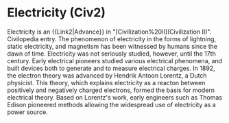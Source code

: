 # Electricity (Civ2)

 Electricity is an {{Link2|Advance}} in "[Civilization%20II](Civilization II)".
Civilopedia entry.
The phenomenon of electricity in the forms of lightning, static electricity, and magnetism has been witnessed by humans since the dawn of time. Electricity was not seriously studied, however, until the 17th century. Early electrical pioneers studied various electrical phenomena, and built devices both to generate and to measure electrical charges. In 1892, the electron theory was advanced by Hendrik Antoon Lorentz, a Dutch physicist. This theory, which explains electricity as a reacton between positively and negatively charged electrons, formed the basis for modern electrical theory. Based on Lorentz's work, early engineers such as Thomas Edison pioneered methods allowing the widespread use of electricity as a power source.